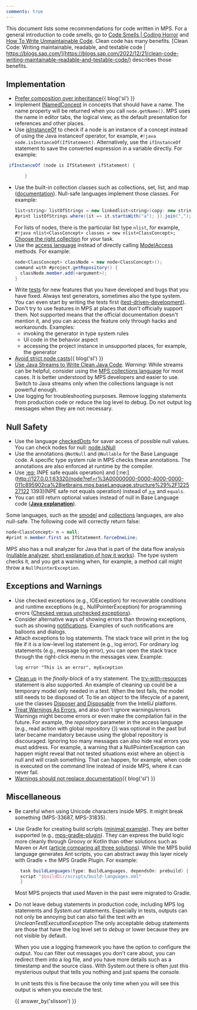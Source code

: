 ```yaml
---
comments: true
---
```


This document lists some recommendations for code written in MPS. For a general introduction to code smells, go to [Code Smells | Coding Horror](https://blog.codinghorror.com/code-smells/) and [How To Write Unmaintainable Code](https://web.archive.org/web/20171224114025id_/https://www.thc.org/root/phun/unmaintain.html). Clean code has many benefits. [Clean Code: Writing maintainable, readable, and testable code | https://blogs.sap.com/](https://blogs.sap.com/2022/12/21/clean-code-writing-maintainable-readable-and-testable-code/) describes those benefits.


## Implementation

- [Prefer composition over inheritance](https://specificlanguages.com/posts/prefer-composition-over-inheritance/){{ blog('sl') }}
- Implement [INamedConcept](http://127.0.0.1:63320/node?ref=r%3A00000000-0000-4000-0000-011c89590288%28jetbrains.mps.lang.core.structure%29%2F1169194658468) in concepts that should have a name. The name property will be returned when you call `node.getName()`. MPS uses the name in editor tabs, the logical view, as the default presentation for references and other places.
- Use [isInstanceOf](http://127.0.0.1:63320/node?ref=r%3A00000000-0000-4000-0000-011c89590301%28jetbrains.mps.lang.smodel.structure%29%2F1139621453865) to check if a node is an instance of a concept instead of using the Java instanceof operator, for example, `#!java node.isInstanceOf(IfStatement)`. Alternatively, use the `ifInstanceOf` statement to save the converted expression in a variable directly. For example:
 ```java 
  ifInstanceOf (node is IfStatement ifStatement) {

        }
 ```
- Use the built-in collection classes such as collections, set, list, and map ([documentation](https://www.jetbrains.com/help/mps/collections-language.html)). Null-safe languages implement those classes.
  For example:
  ```java
  list<string> listOfStrings = new linkedlist<string>(copy: new string[]{"ab", "ba", "aaaa"}); 
  #print listOfStrings.where({it => it.startsWith("a"); }).join(",");
  ```
  For lists of nodes, there is the particular list type `nlist`, for example, `#!java nlist<ClassConcept> classes = new nlist<ClassConcept>;`
  [Choose the right collection](http://www.javapractices.com/topic/TopicAction.do?Id=65) for your task.
- Use the [access language](https://www.jetbrains.com/help/mps/smodel-language.html#accesslanguage) instead of directly calling [ModelAccess](http://127.0.0.1:63320/node?ref=8865b7a8-5271-43d3-884c-6fd1d9cfdd34%2Fjava%3Aorg.jetbrains.mps.openapi.module%28MPS.OpenAPI%2F%29%2F%7EModelAccess) methods.
  For example:
  ```java
  node<ClassConcept> classNode = new node<ClassConcept>(); 
  command with #project.getRepository() {
    classNode.member.add(<argument>);
  }
  ```
- Write [tests](https://www.jetbrains.com/help/mps/testing-languages.html) for new features that you have developed and bugs that you have fixed. Always test generators, sometimes also the type system. You can even start by writing the tests first ([test-driven-development](https://www.browserstack.com/guide/what-is-test-driven-development)).
- Don't try to use features in MPS at places that don't officially support them. Not supported means that the official documentation doesn't mention it, and you can access the feature only through hacks and workarounds. Examples:
    - invoking the generator in type system rules
    - UI code in the behavior aspect
    - accessing the project instance in unsupported places, for example, the generator
- [Avoid strict node casts](https://specificlanguages.com/posts/2022-06/02-avoid-strict-node-casts/){{ blog('sl') }}
- [Use Java Streams to Write Clean Java Code](https://sweetcode.io/use-java-streams-to-write-clean-java-code/). *Warning*: While streams
  can be helpful, consider using the [MPS collections language](https://www.jetbrains.com/help/mps/collections-language.html) for most cases. It
  is better understood by MPS developers and easier to use. Switch to Java streams only when the collections language is
  not powerful enough.
- Use logging for troubleshooting purposes. Remove logging statements from production code or reduce the log level
  to debug. Do not output log messages when they are not necessary.

## Null Safety

-   Use the language [checkedDots](https://www.jetbrains.com/help/mps/other-languages.html) for saver access of possible null values. You can check nodes for null: [node.isNull](http://127.0.0.1:63320/node?ref=r%3A00000000-0000-4000-0000-011c89590301%28jetbrains.mps.lang.smodel.structure%29%2F1171999116870)
-   Use the annotations `@NotNull` and `@Nullable` for the Base Language code. A specific type system rule in MPS checks these annotations. The annotations are also enforced at runtime by the compiler.
-   Use [:eq:](http://127.0.0.1:63320/node?ref=r%3A00000000-0000-4000-0000-011c895902ca%28jetbrains.mps.baseLanguage.structure%29%2F1225271283259) (NPE safe equals operation) and [\:ne:](http://127.0.0.1:63320/node?ref=r%3A00000000-0000-4000-0000-011c895902ca%28jetbrains.mps.baseLanguage.structure%29%2F122527122 1393)(NPE safe not equals operation) instead of [==](http://127.0.0.1:63320/node?ref=r%3A00000000-0000-4000-0000-011c895902ca%28jetbrains.mps.baseLanguage.structure%29%2F1068580123152) and `equals`.
-   You can still return optional values instead of null in Base Language code (**[Java explanation](http://www.javapractices.com/topic/TopicAction.do?Id=279)**).

Some languages, such as the [smodel](https://www.jetbrains.com/help/mps/smodel-language.html) and [collections](https://www.jetbrains.com/help/mps/collections-language.html) languages, are also null-safe. The following code will correctly return false:
```java
node<ClassConcept> n = null;
#print n.member.first as IfStatement.forceOneLine;
```

MPS also has a null analyzer for Java that is part of the data flow analysis ([nullable analyzer](http://127.0.0.1:63320/node?ref=r%3A00000000-0000-4000-0000-011c895902c2%28jetbrains.mps.baseLanguage.dataFlow%29%2F6868777471677432036), [short explanation of how it works](https://szabta89.github.io/projects/df.html#:~:text=Null-,analysis,-for%20Java%20(Nullable))). The type system checks it, and you get a warning when, for example, a method call might throw a `NullPointerException`.

## Exceptions and Warnings

- Use checked exceptions (e.g., IOException) for recoverable conditions and runtime exceptions (e.g., NullPointerException) for programming errors ([Checked versus unchecked exceptions](http://www.javapractices.com/topic/TopicAction.do?Id=129)).
- Consider alternative ways of showing errors than throwing exceptions, such as showing [notifications](https://plugins.jetbrains.com/docs/intellij/notifications.html#top-level-notifications-balloons). Examples of such notifications are balloons and dialogs.
- Attach exceptions to log statements. The stack trace will print in the log file if it is a low-level log statement (e.g., log error).
  For ordinary log statements (e.g., message log error), you can open the stack trace through the right-click menu in the messages view. Example:
  ```
  log error "This is an error", myException
  ```
- [Clean up](https://docs.oracle.com/javase/tutorial/essential/exceptions/finally.html) in the *finally-block* of a try statement. The [try-with-resources](https://docs.oracle.com/javase/tutorial/essential/exceptions/tryResourceClose.html) statement is also supported. An example of cleaning up could be a
  temporary model only needed in a test. When the test fails, the model still needs to be disposed of. To tie an object to the lifecycle of a parent,
  use the classes [Disposer and Disposable](https://plugins.jetbrains.com/docs/intellij/disposers.html) from the IntelliJ platform.
- [Treat Warnings As Errors](https://blog.submain.com/treat-warnings-errors/), and also don't ignore warnings/errors. Warnings might become errors or even make the compilation fail in the future. For example, the *repository* parameter in the access language (e.g., read action with global repository {}) was optional in the past but later became mandatory because using the global repository is discouraged.
  Ignoring too many messages can also hide real errors you must address. For example, a warning that a NullPointerException can happen might reveal that
  not tested situations exist where an object is null and will crash something. That can happen, for example, when code is executed on the command line
  instead of inside MPS, where it can never fail.
- [Warnings should not replace documentation](https://specificlanguages.com/posts/2022-03/07-warnings-should-not-replace-documentation/){{ blog('sl') }}

## Miscellaneous

- Be careful when using Unicode characters inside MPS. It might break something (MPS-33687, MPS-31835).
- Use Gradle for creating build scripts ([minimal example](https://gist.github.com/coolya/46706883a6563f0d63527baed8091d75)). They are better supported (e.g., [mps-gradle-plugin](https://github.com/mbeddr/mps-gradle-plugin)). They can express the build logic more cleanly through Groovy or Kotlin than other solutions such as Maven or Ant ([article comparing all three solutions](https://www.baeldung.com/ant-maven-gradle)). While the MPS build language generates Ant scripts, you can abstract away this layer nicely with Gradle + the MPS Gradle Plugin. For example:
  ```groovy
    task buildLanguages(type: BuildLanguages, dependsOn: prebuild) {
    script "$buildDir/scripts/build-languages.xml"
    }
  ```
  Most MPS projects that used Maven in the past were migrated to Gradle.

- Do not leave debug statements in production code, including MPS log statements and *System.out* statements.
  Especially in tests, outputs can not only be annoying but can also fail the test with an *UncleanTestExecutionException*
  The only acceptable debug statements are those that have the log level set to *debug* or lower because they are not visible by default. 


    When you use a logging framework you have the option to configure the output. You can filter out messages you don't care about, you can redirect them into a log file, and you have more details such as a timestamp and the source class. With System.out there is often just this mysterious output that tells you nothing and just spams the console.
  
    In unit tests this is fine because the only time when you will see this output is when you execute the test.

    {{ answer_by('slisson') }}
